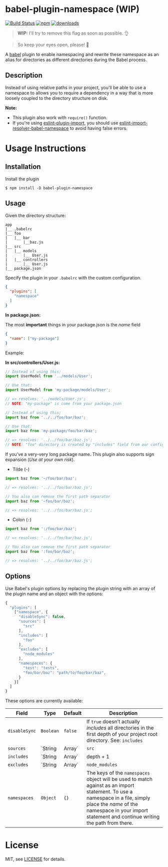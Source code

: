 # babel-plugin-namespace (WIP)

[![Build Status][travis-image]][travis-url] [![npm][npm-badge-version]][npm-url] [![downloads][npm-badge-dm]][npm-url]

> **WIP:** I'll try to remove this flag as soon as possible. :ok_hand:

> So keep your eyes open, please! :see_no_evil:

A [babel](http://babeljs.io) plugin to enable namespacing and rewrite these namespace as an alias for directories as different directories during the Babel process.

## Description

Instead of using relative paths in your project, you'll be able to use a namespace to allows you to require a dependency in a way that is more loosely coupled to the directory structure on disk.

**Note:**

- This plugin also work with `require()` function.
- If you're using [eslint-plugin-import][eslint-plugin-import], you should use [eslint-import-resolver-babel-namespace][eslint-babel-namespace] to avoid having false errors.

# Usage Instructions

## Installation

Install the plugin

```
$ npm install -D babel-plugin-namespace
```

## Usage

Given the directory structure:

```
app
|__ .babelrc
|__ foo
|   |__ bar
|       |__baz.js
|__ src
|   |__ models
|       |__ User.js
|   |__ controllers
|       |__ User.js
|__ package.json
```

Specify the plugin in your `.babelrc` with the custom configuration.

```json
{
  "plugins": [
    "namespace"
  ]
}
```

**In package.json:**

The most **important** things in your package.json is the *name* field

```json
{
  "name": ["my-package"]
}
```

Example:

**In src/controllers/User.js:**

```javascript
// Instead of using this;
import UserModel from '../models/User';

// Use that:
import UserModel from 'my-package/models/User';

// => resolves: '../models/User.js';
// NOTE: "my-package" is come from your package.json
```

```javascript
// Instead of using this;
import baz from '../../foo/bar/baz';

// Use that:
import baz from 'my-package/foo/bar/baz';

// => resolves: '../../foo/bar/baz.js';
// NOTE: "foo" directory is created by "includes" field from our configuration
```

If you've a very-very long package name. This plugin also supports sign expansion (*Use at your own risk*).

- Tilde (`~`)
```javascript
import baz from '~/foo/bar/baz';

// => resolves: '../../foo/bar/baz.js';

// You also can remove the first path separator
import baz from '~foo/bar/baz';

// => resolves: '../../foo/bar/baz.js';
```

- Colon (`:`)
```javascript
import baz from ':/foo/bar/baz';

// => resolves: '../../foo/bar/baz.js';

// You also can remove the first path separator
import baz from ':foo/bar/baz';

// => resolves: '../../foo/bar/baz.js';
```

## Options

Use Babel's plugin options by replacing the plugin string with an array of the plugin name and an object with the options:

```js
{
  "plugins": [
    ["namespace", {
      "disableSync": false,
      "sources": [
        "src"
      ],
      "includes": [
        "foo"
      ],
      "excludes": [
        "node_modules"
      ],
      "namespaces": {
        "test": "tests",
        "foo/bar/baz": "path/to/foo/bar/baz",
      }
    }]
  ]
}
```

These options are currently available:

Field         | Type           | Default        | Description
--------------|----------------|----------------|------------
`disableSync` | `Boolean`      | `false`        | If `true` doesn’t actually *includes* all directories in the first depth of your project root directory. See: `includes`
`sources`     | `String|Array` | `src`          | The lists of the sources directory. The plugin will translate all values as a source path of the package name (e.g. Pakage name: `"my-package"`; Source Directory: `"src"`; Import Syntax: `import "my-package/foo"`; Transformed: `import "./src/foo"`).
`includes`    | `String|Array` | depth + 1      | The lists of the included directories. The plugin will translate all values as a suffix of the package name (e.g. Pakage name: `"my-package"`; Include Directory: `"tests"`; Import Syntax: `import "my-package/tests"`; Transformed: `import "./tests"`). By default this plugin will fetch all directories in the first depth of your project root directory. You may want to disable this option by change the `disableSync` to `true`.
`excludes`    | `String|Array` | `node_modules` | Exclude all of these directories from the source maps generator. This options is still *Buggy*, use at your own risk.
`namespaces`  | `Object`       | `{}`           | The keys of the `namespaces` object will be used to match against as an import statement. To use a namespace in a file, simply place the *name* of the namespace in your import statement and continue writing the path from there.


# License

MIT, see [LICENSE](LICENSE) for details.

[npm-badge-version]: https://img.shields.io/npm/v/babel-plugin-namespace.svg
[npm-badge-dm]: https://img.shields.io/npm/dm/babel-plugin-namespace.svg
[npm-url]: https://npmjs.com/package/babel-plugin-namespace
[travis-image]: https://travis-ci.org/yudhasetiawan/babel-plugin-namespace.svg?branch=master
[travis-url]: https://travis-ci.org/yudhasetiawan/babel-plugin-namespace
[eslint-babel-namespace]: https://npmjs.com/package/eslint-import-resolver-babel-namespace
[eslint-plugin-import]: https://npmjs.com/package/eslint-plugin-import
